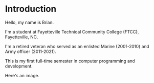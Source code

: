 <!DOCTYPE html>
<html>
<head>
<title>HTML Tutorial · CTI-110-0004, FTCC, Nov 2023</title>
</head>
<body>

<h1>Introduction</h1>

<p>Hello, my name is Brian.</p>

<p>I'm a student at Fayetteville Technical Community College (FTCC), Fayetteville, NC.</p>

<p>I'm a retired veteran who served as an enlisted Marine (2001-2010) and Army officer (2011-2021).</p>

<p>This is my first full-time semester in computer programming and development.</p>

<p>Here's an image.</p>

</body>
</html>
